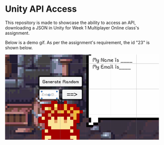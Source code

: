 # Unity API Access
This repository is made to showcase the ability to access an API, downloading a JSON in Unity for Week 1 Multiplayer Online class's assignment.

Below is a demo gif. As per the assignment's requirement, the id "23" is shown below.

![](https://github.com/arrakh/UnityAPIAccess/blob/main/Assets/Files/jsonreq.gif)
